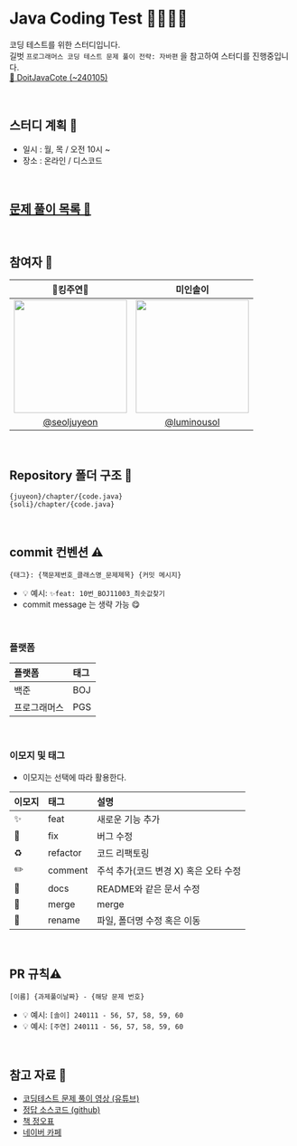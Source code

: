 # Java Coding Test 👩‍💻🧑‍💻
코딩 테스트를 위한 스터디입니다. <br/>
길벗 `프로그래머스 코딩 테스트 문제 풀이 전략: 자바편` 을 참고하여 스터디를 진행중입니다.<br/>
[🔗 DoitJavaCote (~240105)](https://github.com/NtoZero/DoitJavaCote)

<br/>

## 스터디 계획 📆
- 일시 : 월, 목 / 오전 10시 ~
- 장소 : 온라인 / 디스코드

<br/>

## [문제 풀이 목록 📜](https://github.com/gilbutITbook/080337)

<br/>

## 참여자 👥
|                                                               👑킹주연👑                                                                |                                                    미인솔이                                                    |
|:------------------------------------------------------------------------------------------------------------------------------------:|:----------------------------------------------------------------------------------------------------------:|
| <img src="https://github.com/NtoZero/DoitJavaCote/assets/130022922/a25ac42f-86b4-4f9f-80b7-5ca2e883235d" width=200px height = 200px> | <img src="https://github.com/NtoZero/DoitJavaCote/assets/130022922/96b6ea6a-c5cc-4881-8ce2-c4099e8178cc" width=200px height = 200px> |
|                                             [@seoljuyeon](https://github.com/seoljuyeon)                                             |                                [@luminousol](https://github.com/luminousol)                                |

<br/>

## Repository 폴더 구조 📁
```
{juyeon}/chapter/{code.java}
{soli}/chapter/{code.java}
```
<br/>

## commit 컨벤션 ⚠️

```
{태그}: {책문제번호_클래스명_문제제목} {커밋 메시지}
```
- 💡 예시: `✨feat: 10번_BOJ11003_최솟값찾기`
- commit message 는 생략 가능 😋

<br/>

### 플랫폼

| 플랫폼    | 태그  |
|:-------|:----|
| 백준     | BOJ |
| 프로그래머스 | PGS |

<br/>

### 이모지 및 태그

- 이모지는 선택에 따라 활용한다.

| 이모지 | 태그       | 설명                      |
|:----|:---------|:------------------------|
| ✨   | feat     | 새로운 기능 추가               |
| 🐛  | fix      | 버그 수정                   |
| ♻️  | refactor | 코드 리팩토링                 |
| ✏️  | comment  | 주석 추가(코드 변경 X) 혹은 오타 수정 |
| 📝  | docs     | README와 같은 문서 수정        |
| 🔀  | merge    | merge                   |
| 🚚  | rename   | 파일, 폴더명 수정 혹은 이동        |


<br/>

## PR 규칙⚠️

```
[이름] {과제풀이날짜} - {해당 문제 번호}
```

- 💡 예시: `[솔이] 240111 - 56, 57, 58, 59, 60`
- 💡 예시: `[주연] 240111 - 56, 57, 58, 59, 60`

<br/>

## 참고 자료 📝
- [코딩테스트 문제 풀이 영상 (유튜브)](https://www.youtube.com/watch?v=0uhy851SDng&list=PLFgS-xIWwNVU_qgeg7wz_aMCk22YppiC6)
- [정답 소스코드 (github)](https://github.com/doitcodingtestjava/answer)
- [책 정오표](https://docs.google.com/spreadsheets/d/1P6vUhygm1hwXt5Rt2qrR5y9-za6zZpocJulWlyXGIf0/edit#gid=0)
- [네이버 카페](https://cafe.naver.com/doitstudyroom)

